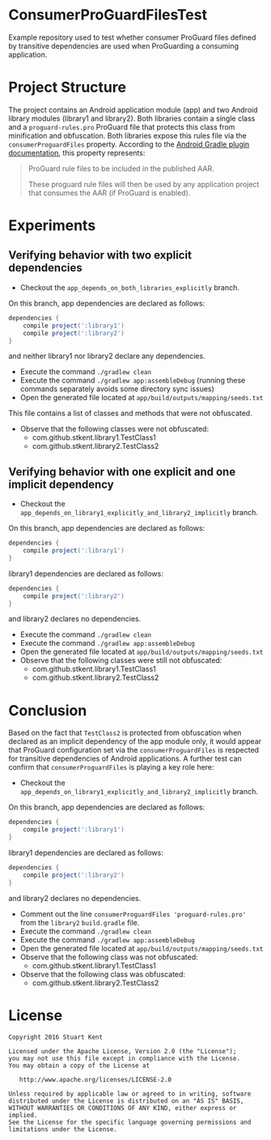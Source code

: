 # ConsumerProGuardFilesTest

Example repository used to test whether consumer ProGuard files defined by transitive dependencies are used when ProGuarding a consuming application.

# Project Structure

The project contains an Android application module (app) and two Android library modules (library1 and library2). Both libraries contain a single class and a `proguard-rules.pro` ProGuard file that protects this class from minification and obfuscation. Both libraries expose this rules file via the `consumerProguardFiles` property. According to the [Android Gradle plugin documentation](http://google.github.io/android-gradle-dsl/current/com.android.build.gradle.internal.dsl.ProductFlavor.html#com.android.build.gradle.internal.dsl.ProductFlavor:consumerProguardFiles), this property represents:

> ProGuard rule files to be included in the published AAR.
> 
> These proguard rule files will then be used by any application project that consumes the AAR (if ProGuard is enabled).

# Experiments

## Verifying behavior with two explicit dependencies

- Checkout the `app_depends_on_both_libraries_explicitly` branch.

On this branch, app dependencies are declared as follows:

```groovy
dependencies {
    compile project(':library1')
    compile project(':library2')
}
```

and neither library1 nor library2 declare any dependencies.

- Execute the command `./gradlew clean`
- Execute the command `./gradlew app:assembleDebug` (running these commands separately avoids some directory sync issues)
- Open the generated file located at `app/build/outputs/mapping/seeds.txt`

This file contains a list of classes and methods that were not obfuscated.

- Observe that the following classes were not obfuscated:
	- com.github.stkent.library1.TestClass1
	- com.github.stkent.library2.TestClass2

## Verifying behavior with one explicit and one implicit dependency

- Checkout the `app_depends_on_library1_explicitly_and_library2_implicitly` branch.

On this branch, app dependencies are declared as follows:

```groovy
dependencies {
    compile project(':library1')
}
```

library1 dependencies are declared as follows:

```groovy
dependencies {
    compile project(':library2')
}
```

and library2 declares no dependencies.

- Execute the command `./gradlew clean`
- Execute the command `./gradlew app:assembleDebug`
- Open the generated file located at `app/build/outputs/mapping/seeds.txt`
- Observe that the following classes were still not obfuscated:
	- com.github.stkent.library1.TestClass1
	- com.github.stkent.library2.TestClass2

# Conclusion

Based on the fact that `TestClass2` is protected from obfuscation when declared as an implicit dependency of the app module only, it would appear that ProGuard configuration set via the `consumerProguardFiles` is respected for transitive dependencies of Android applications. A further test can confirm that `consumerProguardFiles` is playing a key role here:

- Checkout the `app_depends_on_library1_explicitly_and_library2_implicitly` branch.

On this branch, app dependencies are declared as follows:

```groovy
dependencies {
    compile project(':library1')
}
```

library1 dependencies are declared as follows:

```groovy
dependencies {
    compile project(':library2')
}
```

and library2 declares no dependencies.

- Comment out the line `consumerProguardFiles 'proguard-rules.pro'` from the `library2` `build.gradle` file.
- Execute the command `./gradlew clean`
- Execute the command `./gradlew app:assembleDebug`
- Open the generated file located at `app/build/outputs/mapping/seeds.txt`
- Observe that the following class was not obfuscated:
	- com.github.stkent.library1.TestClass1
- Observe that the following class was obfuscated:
	- com.github.stkent.library2.TestClass2

# License

    Copyright 2016 Stuart Kent
    
    Licensed under the Apache License, Version 2.0 (the "License");
    you may not use this file except in compliance with the License.
    You may obtain a copy of the License at
    
       http://www.apache.org/licenses/LICENSE-2.0
    
    Unless required by applicable law or agreed to in writing, software
    distributed under the License is distributed on an "AS IS" BASIS,
    WITHOUT WARRANTIES OR CONDITIONS OF ANY KIND, either express or implied.
    See the License for the specific language governing permissions and
    limitations under the License.

